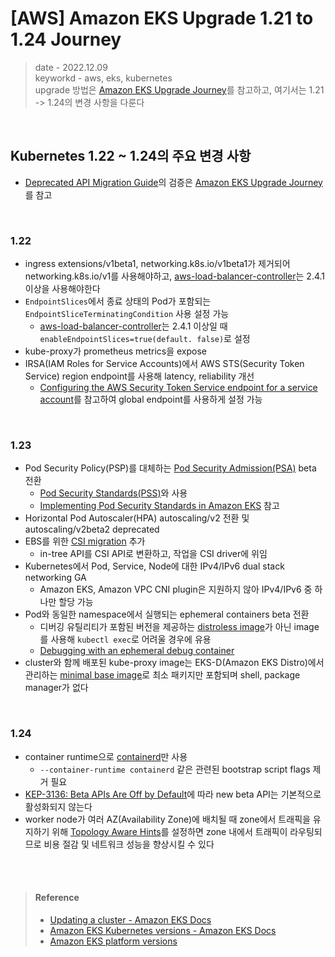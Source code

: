 # [AWS] Amazon EKS Upgrade 1.21 to 1.24 Journey
> date - 2022.12.09  
> keyworkd - aws, eks, kubernetes  
> upgrade 방법은 [Amazon EKS Upgrade Journey](./eks_upgrade_journey.md)를 참고하고, 여기서는 1.21 -> 1.24의 변경 사항을 다룬다  

<br>

## Kubernetes 1.22 ~ 1.24의 주요 변경 사항
* [Deprecated API Migration Guide](https://kubernetes.io/docs/reference/using-api/deprecation-guide)의 검증은 [Amazon EKS Upgrade Journey](./eks_upgrade_journey.md)를 참고

<br>

### 1.22
* ingress extensions/v1beta1, networking.k8s.io/v1beta1가 제거되어 networking.k8s.io/v1를 사용해야하고, [aws-load-balancer-controller](https://github.com/kubernetes-sigs/aws-load-balancer-controller)는 2.4.1 이상을 사용해야한다
* `EndpointSlices`에서 종료 상태의 Pod가 포함되는 `EndpointSliceTerminatingCondition` 사용 설정 가능
  * [aws-load-balancer-controller](https://github.com/kubernetes-sigs/aws-load-balancer-controller)는 2.4.1 이상일 때 `enableEndpointSlices=true(default. false)`로 설정
* kube-proxy가 prometheus metrics을 expose
* IRSA(IAM Roles for Service Accounts)에서 AWS STS(Security Token Service) region endpoint를 사용해 latency, reliability 개선
  * [Configuring the AWS Security Token Service endpoint for a service account](https://docs.aws.amazon.com/eks/latest/userguide/configure-sts-endpoint.html)를 참고하여 global endpoint를 사용하게 설정 가능

<br>

### 1.23
* Pod Security Policy(PSP)를 대체하는 [Pod Security Admission(PSA)](https://kubernetes.io/docs/concepts/security/pod-security-admission) beta 전환
  * [Pod Security Standards(PSS)](https://kubernetes.io/docs/concepts/security/pod-security-standards/)와 사용
  * [Implementing Pod Security Standards in Amazon EKS](https://aws.amazon.com/ko/blogs/containers/implementing-pod-security-standards-in-amazon-eks) 참고
* Horizontal Pod Autoscaler(HPA) autoscaling/v2 전환 및 autoscaling/v2beta2 deprecated
* EBS를 위한 [CSI migration](https://kubernetes.io/blog/2019/12/09/kubernetes-1-17-feature-csi-migration-beta) 추가
  * in-tree API를 CSI API로 변환하고, 작업을 CSI driver에 위임
* Kubernetes에서 Pod, Service, Node에 대한 IPv4/IPv6 dual stack networking GA
  * Amazon EKS, Amazon VPC CNI plugin은 지원하지 않아 IPv4/IPv6 중 하나만 할당 가능
* Pod와 동일한 namespace에서 실행되는 ephemeral containers beta 전환
  * 디버깅 유틸리티가 포함된 버전을 제공하는 [distroless image](https://github.com/GoogleContainerTools/distroless#distroless-container-images)가 아닌 image를 사용해 `kubectl exec`로 어려울 경우에 유용
  * [Debugging with an ephemeral debug container](https://kubernetes.io/docs/tasks/debug/debug-application/debug-running-pod/#ephemeral-container)
* cluster와 함께 배포된 kube-proxy image는 EKS-D(Amazon EKS Distro)에서 관리하는 [minimal base image](https://gallery.ecr.aws/eks-distro-build-tooling/eks-distro-minimal-base-iptables)로 최소 패키지만 포함되며 shell, package manager가 없다

<br>

### 1.24
* container runtime으로 [containerd](https://containerd.io)만 사용
  * `--container-runtime containerd` 같은 관련된 bootstrap script flags 제거 필요
* [KEP-3136: Beta APIs Are Off by Default](https://github.com/kubernetes/enhancements/blob/master/keps/sig-architecture/3136-beta-apis-off-by-default/README.md)에 따라 new beta API는 기본적으로 활성화되지 않는다
* worker node가 여러 AZ(Availability Zone)에 배치될 때 zone에서 트래픽을 유지하기 위해 [Topology Aware Hints](https://kubernetes.io/docs/concepts/services-networking/topology-aware-hints)를 설정하면 zone 내에서 트래픽이 라우팅되므로 비용 절감 및 네트워크 성능을 향상시킬 수 있다

<br><br>

> #### Reference
> * [Updating a cluster - Amazon EKS Docs](https://docs.aws.amazon.com/eks/latest/userguide/update-cluster.html)
> * [Amazon EKS Kubernetes versions - Amazon EKS Docs](https://docs.aws.amazon.com/eks/latest/userguide/kubernetes-versions.html)
> * [Amazon EKS platform versions](https://docs.aws.amazon.com/eks/latest/userguide/platform-versions.html)
